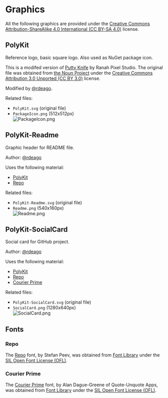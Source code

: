 # Graphics

All the following graphics are provided under the [Creative Commons Attribution-ShareAlike 4.0 International (CC BY-SA 4.0)](https://creativecommons.org/licenses/by-sa/4.0/) license.

## PolyKit

Reference logo, basic square logo. Also used as NuGet package icon.

This is a modifed version of [Putty Knife](https://thenounproject.com/icon/3765029) by Ranah Pixel Studio. The original file was obtained from [the Noun Project](https://thenounproject.com/) under the [Creative Commons Attribution 3.0 Unported (CC BY 3.0)](https://creativecommons.org/licenses/by/3.0/) license.

Modified by [@rdeago](https://github.com/rdeago).

Related files:

- `PolyKit.svg` (original file)
- `PackageIcon.png` (512x512px)  
![PackageIcon.png](https://raw.githubusercontent.com/Buildvana/PolyKit/main/graphics/PackageIcon.png)

## PolyKit-Readme

Graphic header for README file.

Author: [@rdeago](https://github.com/rdeago)

Uses the following material:

- [PolyKit](#polykit)
- [Repo](#repo)

Related files:

- `PolyKit-Readme.svg` (original file)
- `Readme.png` (540x160px)  
![Readme.png](https://raw.githubusercontent.com/Buildvana/PolyKit/main/graphics/Readme.png)

## PolyKit-SocialCard

Social card for GitHub project.

Author: [@rdeago](https://github.com/rdeago)

Uses the following material:

- [PolyKit](#polykit)
- [Repo](#repo)
- [Courier Prime](#courier-prime)

Related files:

- `PolyKit-SocialCard.svg` (original file)
- `SocialCard.png` (1280x640px)  
![SocialCard.png](https://raw.githubusercontent.com/Buildvana/PolyKit/main/graphics/SocialCard.png)

## Fonts

### Repo

The [Repo](https://fontlibrary.org/en/font/repo) font, by Stefan Peev, was obtained from [Font Library](https://fontlibrary.org) under the [SIL Open Font License (OFL)](https://scripts.sil.org/cms/scripts/page.php?site_id=nrsi&id=OFL).

### Courier Prime

The [Courier Prime](https://fontlibrary.org/en/font/courier-prime) font, by Alan Dague-Greene of Quote-Unquote Apps, was obtained from [Font Library](https://fontlibrary.org) under the [SIL Open Font License (OFL)](https://scripts.sil.org/cms/scripts/page.php?site_id=nrsi&id=OFL).
